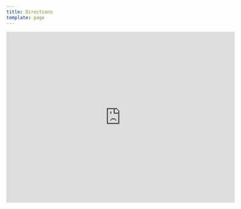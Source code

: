 ```yaml
---
title: Directions
template: page
---
```

<iframe src="https://www.google.com/maps/embed?pb=!1m18!1m12!1m3!1d2443.371642061856!2d1.5666460157969238!3d52.23663297976155!2m3!1f0!2f0!3f0!3m2!1i1024!2i768!4f13.1!3m3!1m2!1s0x47da27621c3e6b19%3A0x50598c515bd81af5!2sThe%20Theberton%20Lion!5e0!3m2!1sen!2suk!4v1593380120216!5m2!1sen!2suk" width="600" height="450" frameborder="0" style="border:0;" allowfullscreen="" aria-hidden="false" tabindex="0"></iframe>